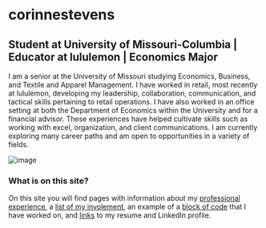 # corinnestevens
## **Student at University of Missouri-Columbia | Educator at lululemon | Economics Major**

I am a senior at the University of Missouri studying Economics, Business, and Textile and Apparel Management. I have worked in retail, most recently at lululemon, developing my leadership, collaboration, communication, and tactical skills pertaining to retail operations. I have also worked in an office setting at both the Department of Economics within the University and for a financial advisor. These experiences have helped cultivate skills such as working with excel, organization, and client communications. I am currently exploring many career paths and am open to opportunities in a variety of fields.

![image](https://user-images.githubusercontent.com/111782403/197277027-716b285d-25c1-400e-984d-ae708eb50083.png)


### What is on this site?
On this site you will find pages with information about my [professional experience](https://github.com/corinnees/corinnestevens/blob/3cf7114b194c0c7c2c5ae039ca937687479429da/ProfessionalExperience.md), a [list of my involement](https://github.com/corinnees/corinnestevens/blob/6e41dc9df57d4fdc6d2803ef290e9a51cd56503a/Involvement.md), an example of a [block of code](https://github.com/corinnees/corinnestevens/blob/b6900117b6a0cbefc439a159d2b6350142314247/Block%20of%20Code) that I have worked on, and [links](https://github.com/corinnees/corinnestevens/blob/1c71a5db932fa35b96e1dc7dea7e37e2a5c73e4a/Links.md) to my resume and LinkedIn profile. 
